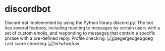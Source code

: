 # discordbot
Discord bot implemented by using the Python library discord.py. The bot has several features, including reacting to messages by certain users with a set of custom emojis, and responding to messages that contain a specific phrase with a pre-defined reply.
Profile checking:
![gqegergeqgeqgqeg](https://github.com/hewwodarkness/discordbot/assets/66019326/4c7cb6f4-0cbd-4c79-b0fa-415ab367a643)
Last score checking:
![fwfwfwqfqw](https://github.com/hewwodarkness/discordbot/assets/66019326/5dd6acf7-8ea7-43f7-a843-4fc280d264a1)

